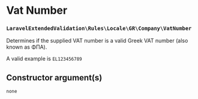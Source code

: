 # Vat Number
### `LaravelExtendedValidation\Rules\Locale\GR\Company\VatNumber`

Determines if the supplied VAT number is a valid Greek VAT number (also known as ΦΠΑ).

A valid example is `EL123456789`

## Constructor argument(s)

```php
none
```

